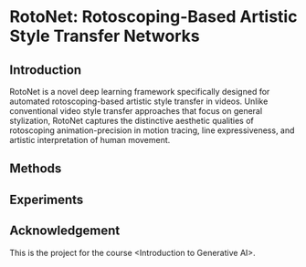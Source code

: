 # RotoNet: Rotoscoping-Based Artistic Style Transfer Networks

## Introduction
RotoNet is a novel deep learning framework specifically designed for automated rotoscoping-based artistic style transfer in videos. Unlike conventional video style transfer approaches that focus on general stylization, RotoNet captures the distinctive aesthetic qualities of rotoscoping animation-precision in motion tracing, line expressiveness, and artistic interpretation of human movement. 

## Methods

## Experiments

## Acknowledgement
This is the project for the course &lt;Introduction to Generative AI>.
